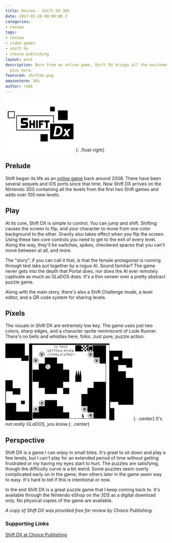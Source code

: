 ```yaml
---
title: Review - Shift DX 3DS
date: 2017-01-28 00:00:00 Z
categories:
- review
tags:
- review
- video games
- shift dx
- choice publishing
layout: post
description: Born from an online game, Shift DX brings all the excitement of the originals
  plus more.
featured: shiftdx.png
amazonterm: 3ds
author: robk
---
```


![Shift DX](/images/featured/shiftdx.png){: .float-right}
<h2>Prelude</h2>

Shift began its life as an [online game](http://armorgames.com/play/751/shift) back around 2008. There have been several sequels and iOS ports since that time. Now Shift DX arrives on the Nintendo 3DS containing all the levels from the first two Shift games and adds over 100 new levels.

<h2>Play</h2>

At its core, Shift DX is simple to control. You can jump and shift. Shifting causes the screen to flip, and your character to move from one color background to the other. Gravity also takes effect when you flip the screen. Using these two core controls you need to get to the exit of every level. Along the way, they'll be switches, spikes, checkered spaces that you can't move between at all, and more.

The "story", if you can call it that, is that the female protagonist is running through test labs put together by a rogue AI. Sound familiar? The game never gets into the depth that Portal does, nor does the AI ever remotely captivate as much as GLaDOS does. It's a thin veneer over a pretty abstract puzzle game.

Along with the main story, there's also a Shift Challenge mode, a level editor, and a QR code system for sharing levels.

<h2>Pixels</h2>

The visuals in Shift DX are extremely low key. The game uses just two colors, sharp edges, and a character sprite reminiscent of Lode Runner. There's no bells and whistles here, folks. Just pure, puzzle action.

![Shift DX Screen](/images/shiftdx/shiftscreen.jpg){: .center}
*It's not really GLaDOS, you know.*{: .center}

<h2>Perspective</h2>

Shift DX is a game I can enjoy in small bites. It's great to sit down and play a few levels, but I can't play for an extended period of time without getting frustrated or my having my eyes start to hurt. The puzzles are satisfying, though the difficulty curve is a bit weird. Some puzzles seem overly complicated early on in the game, then others later in the game seem way to easy. It's hard to tell if this is intentional or now.

In the end Shift DX is a great puzzle game that I keep coming back to. It's available through the Nintendo eShop on the 3DS as a digital download only. No physical copies of the game are available.

*A copy of Shift DX was provided free for review by Choice Publishing.*

<h3>Supporting Links</h3>

[Shift DX at Choice Publishing](http://choicepublishing.com/game/shift-dx)
